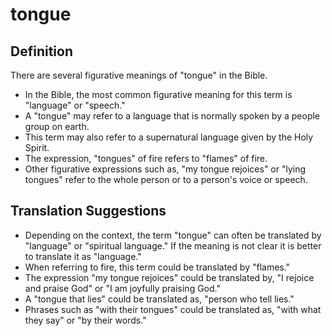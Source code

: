 # tongue

## Definition

There are several figurative meanings of "tongue" in the Bible. 

* In the Bible, the most common figurative meaning for this term is "language" or "speech."
* A "tongue" may refer to a language that is normally spoken by a people group on earth.
* This term may also refer to a supernatural language given by the Holy Spirit.
* The expression, "tongues" of fire refers to "flames" of fire.
* Other figurative expressions such as, "my tongue rejoices" or "lying tongues" refer to the whole person or to a person's voice or speech.


## Translation Suggestions



* Depending on the context, the term "tongue" can often be translated by "language" or "spiritual language." If the meaning is not clear it is better to translate it as "language."
* When referring to fire, this term could be translated by "flames."
* The expression "my tongue rejoices" could be translated by, "I rejoice and praise God" or "I am joyfully praising God."
* A "tongue that lies" could be translated as, "person who tell lies."
* Phrases such as "with their tongues" could be translated as, "with what they say" or "by their words."